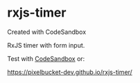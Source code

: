# rxjs-timer
Created with CodeSandbox

RxJS timer with form input.

Test with [CodeSandbox](https://codesandbox.io/s/github/pixelbucket-dev/rxjs-timer) or:

https://pixelbucket-dev.github.io/rxjs-timer/
